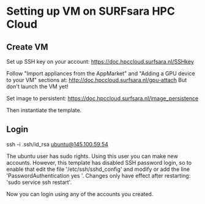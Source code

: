 # Setting up VM on SURFsara HPC Cloud

## Create VM

Set up SSH key on your account:
https://doc.hpccloud.surfsara.nl/SSHkey

Follow "Import appliances from the AppMarket" and "Adding a GPU device to your VM" sections at:
http://doc.hpccloud.surfsara.nl/gpu-attach
But don't launch the VM yet!

Set image to persistent:
https://doc.hpccloud.surfsara.nl/image_persistence

Then instantiate the template.

## Login

ssh -i .ssh/id_rsa ubuntu@145.100.59.54

The ubuntu user has sudo rights. Using this user you can make new accounts. However, this template has disabled SSH password login, so to enable that edit the file '/etc/ssh/sshd_config' and modify or add the line 'PasswordAuthentication yes
'. 
Changes only have effect after restarting: 'sudo service ssh restart'.

Now you can login using any of the accounts you created.
